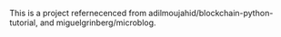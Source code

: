 This is a project refernecenced from adilmoujahid/blockchain-python-tutorial, and miguelgrinberg/microblog.
